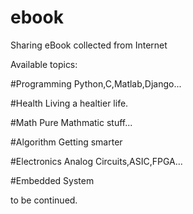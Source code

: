 # ebook
Sharing eBook collected from Internet

Available topics:

#Programming
Python,C,Matlab,Django...

#Health
Living a healtier life.

#Math
Pure Mathmatic stuff...

#Algorithm
Getting smarter

#Electronics
Analog Circuits,ASIC,FPGA...

#Embedded System

to be continued.
